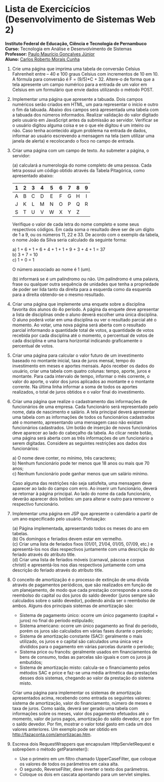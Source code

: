 # Lista de Exercicícios (Desenvolvimento de Sistemas Web 2)

**Instituto Federal de Educação, Ciência e Tecnologia de Pernambuco**  
**Curso:** Tecnologia em Análise e Desenvolvimento de Sistemas  
**Professor:** [Paulo Maurício Gonçalves Júnior](http://lattes.cnpq.br/4216288704867694)  
**Aluno:** [Carlos Roberto Morais Cunha](https://www.linkedin.com/in/carlos-roberto-morais-cunha/)

1. Crie uma página que imprima uma tabela de conversão Celsius Fahrenheit entre – 40 e 100 graus Celsius com incrementos de 10 em 10. A fórmula para conversão é F = (9/5)*C + 32. Altere-o de forma que a tela apresente um campo numérico para a entrada de um valor em Celsius em um formulário que envie dados utilizando o método POST.

2. Implementar uma página que apresente a tabuada. Dois campos numéricos serão criados em HTML, um para representar o início e outro o fim da tabuada. Abaixo dos campos será apresentada uma tabela com a tabuada dos números informados. Realizar validação do valor digitado pelo usuário em JavaScript antes da submissão ao servidor. Verificar se o usuário digitou alguma coisa e se o que ele digitou é um inteiro ou não. Caso tenha acontecido algum problema na entrada de dados, informar ao usuário escrevendo a mensagem na tela (sem utilizar uma janela de alerta) e recolocando o foco no campo de entrada.

3. Criar uma página com um campo de texto. Ao submeter a página, o servidor:

    (a) calculará a numerologia do nome completo de uma pessoa. Cada letra possui um código obtido através da Tabela Pitagórica, como apresentado abaixo:

    | 1 | 2 | 3 | 4 | 5 | 6 | 7 | 8 | 9 |
    |:-:|:-:|:-:|:-:|:-:|:-:|:-:|:-:|:-:|
    | A | B | C | D | E | F | G | H | I |
    | J | K | L | M | N | O | P | Q | R |
    | S | T | U | V | W | X | Y | Z |

    Verifique o valor de cada letra do nome completo e some seus respectivos códigos. Em cada soma o resultado deve ser de um dígito de 1 a 9, ou os números 11, 22 e 33. De acordo com o exemplo da tabela, o nome João da Silva seria calculado da seguinte forma:

    a) 1 + 6 + 1 + 6 + 4 + 1 + 1 + 9 + 3 + 4 + 1 = 37  
    b) 3 + 7 = 10  
    c) 1 + 0 = 1

    O número associado ao nome é 1 (um).

    (b) informará se é um palíndromo ou não. Um palíndromo é uma palavra, frase ou qualquer outra sequência de unidades que tenha a propriedade de poder ser lida tanto da direita para a esquerda como da esquerda para a direita obtendo-se o mesmo resultado.

4. Criar uma página que implemente uma enquete sobre a disciplina favorita dos alunos do 4o período. A página da enquete deve apresentar a lista de disciplinas onde o aluno deverá escolher uma única disciplina. O aluno poderá votar em uma disciplina ou ver o resultado parcial até o momento. Ao votar, uma nova página será aberta com o resultado parcial informando a quantidade total de votos, a quantidade de votos recebida por cada disciplina até o momento, o percentual de votos de cada disciplina e uma barra horizontal indicando graficamente o percentual de votos.

5. Criar uma página para calcular o valor futuro de um investimento baseado no montante inicial, taxa de juros mensal, tempo do investimento em meses e aportes mensais. Após receber os dados do usuário, criar uma tabela com quatro colunas: tempo, aporte, juros e montante. Para cada intervalo de tempo, informar o mês corrente, o valor do aporte, o valor dos juros aplicados ao montante e o montante corrente. Na última linha informar a soma de todos os aportes realizados, o total de juros obtidos e o valor final do investimento.

6. Criar uma página que realize o cadastramento das informações de funcionários de uma empresa. Cada funcionário será representado pelo nome, data de nascimento e salário. A tela principal deverá apresentar uma tabela com as informações de todos os funcionários cadastrados até o momento, apresentando uma mensagem caso não existam funcionários cadastrados. Um botão de inserção de novos funcionários deve aparecer ao lado do cabeçalho da tabela. Ao clicar neste botão, uma página será aberta com as três informações de um funcionário a serem digitadas. Considere as seguintes restrições aos dados dos funcionários:

    a) O nome deve conter, no mínimo, três caracteres;  
    b) Nenhum funcionário pode ter menos que 18 anos ou mais que 70 anos;  
    c) Nenhum funcionário pode ganhar menos que um salário mínimo.

    Caso alguma das restrições não seja satisfeita, uma mensagem deve aparecer ao lado do campo com erro. Ao inserir um funcionário, deverá se retornar à página principal. Ao lado do nome da cada funcionário, deverão aparecer dois botões: um para alterar e outro para remover o respectivo funcionário.

7. Implementar uma página em JSP que apresente o calendário a partir de um ano especificado pelo usuário. Pontuação:

    (a) Página implementada, apresentando todos os meses do ano em tabelas.  
    (b) Os domingos e feriados devem estar em vermelho.  
    (c) Criar uma lista de feriados fixos (01/01, 21/04, 01/05, 07/09, etc.) e apresentá-los nos dias
    respectivos juntamente com uma descrição do feriado através do atributo title.  
    (d) Criar uma lista de feriados móveis (carnaval, páscoa e corpus christi) e apresentá-los nos dias
    respectivos juntamente com uma descrição do feriado através do atributo title.  

8. O conceito de amortização é o processo de extinção de uma dívida através de pagamentos periódicos, que são realizados em função de um planejamento, de modo que cada prestação corresponde a soma do reembolso do capital ou dos juros do saldo devedor (juros sempre são calculados sobre o saldo devedor), podendo ainda ser o reembolso de ambos. Alguns dos principais sistemas de amortização são:

    - Sistema de pagamento único: ocorre um único pagamento (capital + juros) no final do período estipulado;
    - Sistema americano: ocorre um único pagamento ao final do período, porém os juros são calculados em várias fases durante o período;
    - Sistema de amortização constante (SAC): geralmente o mais utilizado, os juros e o
    capital são calculados uma única vez e divididos para o pagamento em várias parcelas durante o período;
    - Sistema price ou francês: geralmente usados em financiamentos de bens de consumo, todas as parcelas são iguais e com os juros já embutidos;
    - Sistema de amortização misto: calcula-se o financiamento pelos métodos SAC e price e faz-se uma média aritmética das prestações desses dois sistemas, chegando ao valor da prestação do sistema misto.

    Criar uma página para implementar os sistemas de amortização apresentados acima, recebendo como entrada os seguintes valores: sistema de amortização, valor do financiamento, número de meses e taxa de juros. Como saída, deverá ser gerado uma tabela com informações sobre os meses, valor dos pagamento efetuados até o momento, valor de juros pagos, amortização do saldo devedor, e por fim o saldo devedor. Por fim, mostrar o valor total gasto em cada um dos valores anteriores. Um exemplo pode ser obtido em http://fazaconta.com/amortizacao.htm.

9. Escreva dois RequestWrappers que encapsulam HttpServletRequest e sobrepõem o método getParameter():

    - Use o primeiro em um filtro chamado UpperCaseFilter, que coloque os valores de todos os parâmetros em caixa alta.
    - O segundo, ReverseFilter, deve inverter o texto dos parâmetros.
    - Coloque os dois em cascata apontando para um servlet simples.
